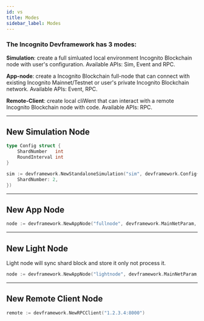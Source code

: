 ```yaml
---
id: vs
title: Modes
sidebar_label: Modes
---
```


### The Incognito Devframework has 3 modes:

**Simulation**: create a full simluated local environment Incognito Blockchain node with user's configuration. Available APIs: Sim, Event and RPC.

**App-node**: create a Incognito Blockchain full-node that can connect with existing Incognito Mainnet/Testnet or user's private Incognito Blockchain network. Available APIs: Event, RPC.

**Remote-Client**: create local cliWent that can interact with a remote Incognito Blockchain node with code. Available APIs: RPC.

---

## New Simulation Node

```go
type Config struct {
	ShardNumber   int
	RoundInterval int
}
```

```go title="Example: create a simulation name 'sim' with 2 ShardChains"
sim := devframework.NewStandaloneSimulation("sim", devframework.Config{
    ShardNumber: 2,
})
```

---

## New App Node

```go title="Example: start an app node with Mainnet's param"
node := devframework.NewAppNode("fullnode", devframework.MainNetParam, false, true)
```

---

## New Light Node

Light node will sync shard block and store it only not process it.

```go title="Example: create a light node"
node := devframework.NewAppNode("lightnode", devframework.MainNetParam, true, true)
```

---

## New Remote Client Node

```go
remote := devframework.NewRPCClient("1.2.3.4:8000")
```

